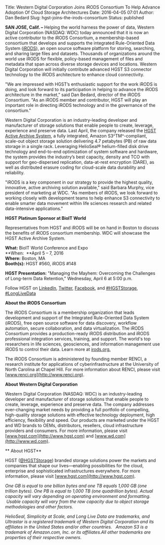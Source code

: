 Title: Western Digital Corporation Joins iRODS Consortium To Help Advance Adoption Of Cloud Storage Architectures
Date: 2016-04-05 07:01
Author: Dan Bedard
Slug: hgst-joins-the-irods-consortium
Status: published

**SAN JOSE, Calif. –** Helping the world harness the power of data,
Western Digital Corporation (NASDAQ: WDC) today announced that it is now
an active contributor to the iRODS Consortium, a membership-based
consortium that develops and supports the integrated Rule-Oriented Data
System ([iRODS](http://irods.org/)), an open source software platform
for storing, searching, and sharing large files and datasets. Thousands
of organizations around the world use iRODS for flexible, policy-based
management of files and metadata that span across diverse storage
devices and locations. Western Digital Corporation will initially
contribute advanced HGST S3 connector technology to the iRODS
architecture to enhance cloud connectivity.  
<!--more-->

"We are impressed with HGST’s enthusiastic support for the work iRODS is
doing, and look forward to its participation in helping to advance the
iRODS architecture in the market," said Dan Bedard, director of the
iRODS Consortium. "As an iRODS member and contributor, HGST will play an
important role in directing iRODS technology and in the governance of
the consortium."

Western Digital Corporation is an industry-leading developer and
manufacturer of storage solutions that enable people to create,
leverage, experience and preserve data. Last April, the company released
the [HGST Active Archive
System](http://www.hgst.com/products/systems/hgst-active-archive-system),
a fully integrated, Amazon S3^TM^-compliant, scale-out object storage
solution delivering 4.7 petabytes (PB) of raw data storage in a single
rack. Leveraging HelioSeal® helium-filled disk drive technology and
end-to-end optimization of system software and hardware, the system
provides the industry’s best capacity, density and TCO with support for
geo-dispersed replication, data-at-rest encryption (DARE), as well as
distributed erasure coding for cloud-scale data durability and
reliability.

"iRODS is a key component in our strategy to provide the highest
quality, innovative, active archiving solution available," said Barbara
Murphy, vice president of marketing at WDC. "As members of iRODS, we
look forward to working closely with development teams to help enhance
S3 connectivity to enable smarter data movement within life sciences
research and related data-intensive applications."

**HGST Platinum Sponsor at BioIT World**

Representatives from HGST and iRODS will be on hand in Boston to discuss
the benefits of iRODS consortium membership. WDC will showcase the HGST
Active Archive System.

**What:** BioIT World Conference and Expo  
**When:  **April 5 – 7, 2016  
**Where:** Boston, MA  
**Booth(s):** HGST \#560, iRODS \#148  
  
**HGST Presentation:** "Managing the Mayhem: Overcoming the Challenges
of Long-term Data Retention," Wednesday, April 6 at 5:00 p.m.

Follow HGST
on [LinkedIn](https://www.linkedin.com/company/hgst-a-western-digital-company), [Twitter](https://twitter.com/HGSTStorage), [Facebook](https://www.facebook.com/HGSTStorage), and [\#HGSTStorage](https://twitter.com/search?q=%23HGSTStorage),
[\#LongLiveData](https://twitter.com/hashtag/longlivedata)

**About the iRODS Consortium**

The iRODS Consortium is a membership organization that leads development
and support of the Integrated Rule-Oriented Data System (iRODS), free
open source software for data discovery, workflow automation, secure
collaboration, and data virtualization. The iRODS Consortium provides a
production-ready iRODS distribution and iRODS professional integration
services, training, and support. The world's top researchers in life
sciences, geosciences, and information management use iRODS to control
their data. Learn more at [irods.org.](http://irods.org/)

The iRODS Consortium is administered by founding member RENCI, a
research institute for applications of cyberinfrastructure at the
University of North Carolina at Chapel Hill. For more information about
RENCI, please visit [www.renci.org](http://www.renci.org).

**About Western Digital Corporation**

Western Digital Corporation (NASDAQ: WDC) is an industry-leading
developer and manufacturer of storage solutions that enable people to
create, leverage, experience and preserve data. The company addresses
ever-changing market needs by providing a full portfolio of compelling,
high-quality storage solutions with effective technology deployment,
high efficiency, flexibility and speed. Our products are marketed under
the HGST and WD brands to OEMs, distributors, resellers, cloud
infrastructure providers and consumers. For more information, please
visit [www.hgst.com](http://www.hgst.com) and
[www.wd.com](http://www.wd.com).

** About HGST**

HGST ([@HGSTStorage](https://twitter.com/HGSTStorage)) branded storage
solutions power the markets and companies that shape our lives—enabling
possibilities for the cloud, enterprise and sophisticated
infrastructures everywhere. For more information, please visit
[www.hgst.com](http://www.hgst.com).

*One GB is equal to one billion bytes and one TB equals 1,000 GB (one
trillion bytes). One PB is equal to 1,000 TB (one quadrillion bytes).
Actual capacity will vary depending on operating environment and
formatting.  Usable capacity will vary from the raw capacity due to
object storage methodologies and other factors.*

*HelioSeal, Simplicity at Scale, and Long Live Data are trademarks, and
Ultrastar is a registered trademark of Western Digital Corporation and
its affiliates in the United States and/or other countries.   Amazon S3
is a trademark of Amazon.com, Inc. or its affiliates.All other
trademarks are properties of their respective owners.*

